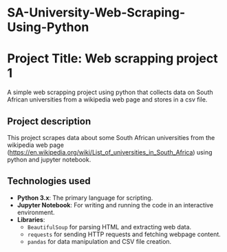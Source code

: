 # SA-University-Web-Scraping-Using-Python
# Project Title: Web scrapping project 1
A simple web scrapping project using python that collects data on South African universities from a wikipedia web page and stores in a csv file.

## Project description
This project scrapes data about some South African universities from the wikipedia web page (https://en.wikipedia.org/wiki/List_of_universities_in_South_Africa) using python and jupyter notebook.

## Technologies used
- **Python 3.x**: The primary language for scripting.
- **Jupyter Notebook**: For writing and running the code in an interactive environment.
- **Libraries**:
  - `BeautifulSoup` for parsing HTML and extracting web data.
  - `requests` for sending HTTP requests and fetching webpage content.
  - `pandas` for data manipulation and CSV file creation.

  

